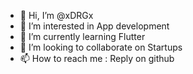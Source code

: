 - 👋 Hi, I’m @xDRGx
- 👀 I’m interested in App development
- 🌱 I’m currently learning Flutter
- 💞️ I’m looking to collaborate on Startups
- 📫 How to reach me : Reply on github

<!---
devgupta3110/devgupta3110 is a ✨ special ✨ repository because its `README.md` (this file) appears on your GitHub profile.
You can click the Preview link to take a look at your changes.
--->
